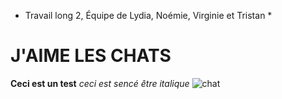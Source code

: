 * Travail long 2, Équipe de Lydia, Noémie, Virginie et Tristan *
# J'AIME LES CHATS 
**Ceci est un test**
*ceci est sencé être italique*
![chat](./src/assets/img/album1.png)